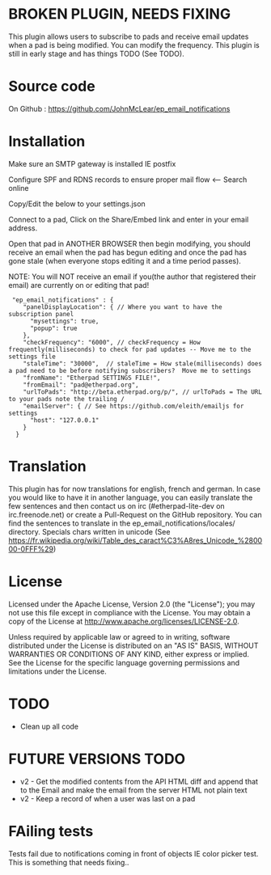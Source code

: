 # BROKEN PLUGIN, NEEDS FIXING
This plugin allows users to subscribe to pads and receive email updates when a pad is being modified.  You can modify the frequency.  This plugin is still in early stage and has things TODO (See TODO).

# Source code
On Github : https://github.com/JohnMcLear/ep_email_notifications

# Installation
Make sure an SMTP gateway is installed IE postfix

Configure SPF and RDNS records to ensure proper mail flow <-- Search online

Copy/Edit the below to your settings.json

Connect to a pad, Click on the Share/Embed link and enter in your email address.

Open that pad in ANOTHER BROWSER then begin modifying, you should receive an email when the pad has begun editing and once the pad has gone stale (when everyone stops editing it and a time period passes).

NOTE: You will NOT receive an email if you(the author that registered their email) are currently on or editing that pad!

```
 "ep_email_notifications" : {
    "panelDisplayLocation": { // Where you want to have the subscription panel
      "mysettings": true,
      "popup": true
    },
    "checkFrequency": "6000", // checkFrequency = How frequently(milliseconds) to check for pad updates -- Move me to the settings file
    "staleTime": "30000",  // staleTime = How stale(milliseconds) does a pad need to be before notifying subscribers?  Move me to settings
    "fromName": "Etherpad SETTINGS FILE!",
    "fromEmail": "pad@etherpad.org",
    "urlToPads": "http://beta.etherpad.org/p/", // urlToPads = The URL to your pads note the trailing /
    "emailServer": { // See https://github.com/eleith/emailjs for settings
      "host": "127.0.0.1"
    }
  }
```

# Translation
This plugin has for now translations for english, french and german.
In case you would like to have it in another language, you can easily translate the few sentences and then contact us on irc (#etherpad-lite-dev on irc.freenode.net) or create a Pull-Request on the GitHub repository.
You can find the sentences to translate in the ep_email_notifications/locales/ directory.
Specials chars written in unicode (See https://fr.wikipedia.org/wiki/Table_des_caract%C3%A8res_Unicode_%280000-0FFF%29)

# License

Licensed under the Apache License, Version 2.0 (the "License"); you may not
use this file except in compliance with the License.  You may obtain a copy
of the License at <http://www.apache.org/licenses/LICENSE-2.0>.

Unless required by applicable law or agreed to in writing, software
distributed under the License is distributed on an "AS IS" BASIS, WITHOUT
WARRANTIES OR CONDITIONS OF ANY KIND, either express or implied.  See the
License for the specific language governing permissions and limitations
under the License.

# TODO
* Clean up all code

# FUTURE VERSIONS TODO
* v2 - Get the modified contents from the API HTML diff and append that to the Email and make the email from the server HTML not plain text
* v2 - Keep a record of when a user was last on a pad

# FAiling tests
Tests fail due to notifications coming in front of objects IE color picker test.  This is something that needs fixing..
